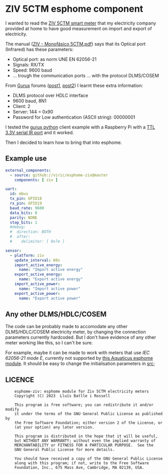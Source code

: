 ZIV 5CTM esphome component
===============================

I wanted to read the [ZIV 5CTM smart
meter](https://www.zivautomation.com/products/metering-ami/prime-plc-smart-meter/)
that my electricity company provided at home to have good measurement on import and export of electricity.

The manual ([ZIV - Monofásico
5CTM.pdf](https://foroelectricidad.com/download/file.php?id=4711)) says that
its Optical port (Infrared) has these parameters:

- Optical port: as norm UNE EN 62056-21
- Signals: RX/TX
- Speed: 9600 baud
- ... trough the communication ports ... with the protocol DLMS/COSEM

From [Gurux](https://gurux.fi/) forums
([post1](https://www.gurux.fi/node/4819),
[post2](https://www.gurux.fi/forum/13263)) I learnt these extra information:

- DLMS protocol over HDLC interface
- 9600 baud, 8N1
- Client: 2
- Server: 144 = 0x90
- Password for Low authentication (ASCII string): 00000001

I tested the [gurux python](https://github.com/Gurux/Gurux.DLMS.Python) client example with a Raspberry Pi with a
[TTL 3.3V serial IR port](https://es.aliexpress.com/item/1005004914485309.html) and it worked.

Then I decided to learn how to bring that into esphome.

Example use
----------------

```yaml
external_components:
  - source: github://viric/esphome-ziv@master
    components: [ ziv ]

uart:
  id: mbus
  tx_pin: GPIO18
  rx_pin: GPIO19
  baud_rate: 9600
  data_bits: 8
  parity: NONE
  stop_bits: 1
  #debug:
  #  direction: BOTH
  #  after:
  #    delimiter: [ 0x7e ]

sensor:
  - platform: ziv
    update_interval: 60s
    import_active_energy:
      name: "Import active energy"
    export_active_energy:
      name: "Export active energy"
    import_active_power:
      name: "Import active power"
    export_active_power:
      name: "Export active power"
```

Any other DLMS/HDLC/COSEM
--------------

The code can be probably made to accomodate any other DLMS/HDLC/COSEM
electricity meter, by changing the connection parameters currently hardcoded.
But I don't have evidence of any other meter working like this, so I can't be
sure.

For example, maybe it can be made to work with meters that use _IEC 62056-21 mode E_,
currently not supported by [this Aquaticus esphome
module](https://aquaticus.info/iec62056.html). It should be easy to change the
initialisation parameters in [src](https://github.com/viric/esphome-ziv/blob/master/components/ziv/ziv.cpp#L37);

LICENCE
-------------

```
    esphome-ziv: esphome module for Ziv 5CTM electricity meters
    Copyright (C) 2023  Lluís Batlle i Rossell

    This program is free software; you can redistribute it and/or modify
    it under the terms of the GNU General Public License as published by
    the Free Software Foundation; either version 2 of the License, or
    (at your option) any later version.

    This program is distributed in the hope that it will be useful,
    but WITHOUT ANY WARRANTY; without even the implied warranty of
    MERCHANTABILITY or FITNESS FOR A PARTICULAR PURPOSE.  See the
    GNU General Public License for more details.

    You should have received a copy of the GNU General Public License
    along with this program; if not, write to the Free Software
    Foundation, Inc., 675 Mass Ave, Cambridge, MA 02139, USA.
```
